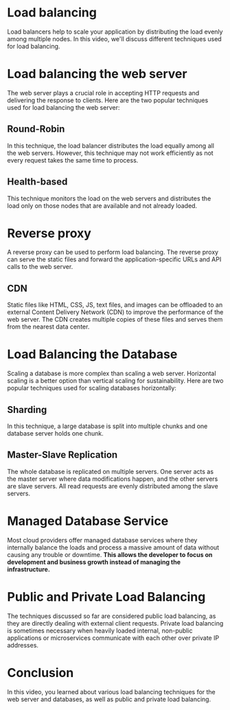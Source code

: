 # Load balancing

Load balancers help to scale your application by distributing the load evenly among multiple nodes. In this video, we'll discuss different techniques used for load balancing.

# Load balancing the web server

The web server plays a crucial role in accepting HTTP requests and delivering the response to clients. Here are the two popular techniques used for load balancing the web server:

## **Round-Robin**

In this technique, the load balancer distributes the load equally among all the web servers. However, this technique may not work efficiently as not every request takes the same time to process.

## Health-based

This technique monitors the load on the web servers and distributes the load only on those nodes that are available and not already loaded.

# Reverse proxy

A reverse proxy can be used to perform load balancing. The reverse proxy can serve the static files and forward the application-specific URLs and API calls to the web server.

## CDN

Static files like HTML, CSS, JS, text files, and images can be offloaded to an external Content Delivery Network (CDN) to improve the performance of the web server. The CDN creates multiple copies of these files and serves them from the nearest data center.

# ****Load Balancing the Database****

Scaling a database is more complex than scaling a web server. Horizontal scaling is a better option than vertical scaling for sustainability. Here are two popular techniques used for scaling databases horizontally:

## **Sharding**

In this technique, a large database is split into multiple chunks and one database server holds one chunk.

## **Master-Slave Replication**

The whole database is replicated on multiple servers. One server acts as the master server where data modifications happen, and the other servers are slave servers. All read requests are evenly distributed among the slave servers.

# ****Managed Database Service****

Most cloud providers offer managed database services where they internally balance the loads and process a massive amount of data without causing any trouble or downtime. **This allows the developer to focus on development and business growth instead of managing the infrastructure.**

# ****Public and Private Load Balancing****

The techniques discussed so far are considered public load balancing, as they are directly dealing with external client requests. Private load balancing is sometimes necessary when heavily loaded internal, non-public applications or microservices communicate with each other over private IP addresses.

# Conclusion

In this video, you learned about various load balancing techniques for the web server and databases, as well as public and private load balancing.